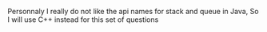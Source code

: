 Personnaly I really do not like the api names for stack and queue in Java,
So I will use C++ instead for this set of questions
